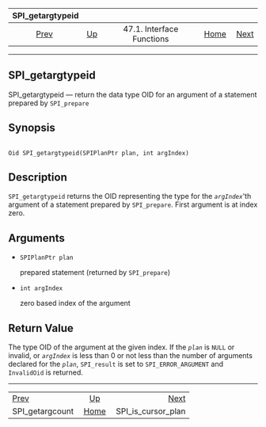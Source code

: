 

|                  SPI\_getargtypeid                  |                                                      |                           |                                                       |                                                           |
| :-------------------------------------------------: | :--------------------------------------------------- | :-----------------------: | ----------------------------------------------------: | --------------------------------------------------------: |
| [Prev](spi-spi-getargcount.html "SPI_getargcount")  | [Up](spi-interface.html "47.1. Interface Functions") | 47.1. Interface Functions | [Home](index.html "PostgreSQL 17devel Documentation") |  [Next](spi-spi-is-cursor-plan.html "SPI_is_cursor_plan") |

***

## SPI\_getargtypeid

SPI\_getargtypeid — return the data type OID for an argument of a statement prepared by `SPI_prepare`

## Synopsis

```

Oid SPI_getargtypeid(SPIPlanPtr plan, int argIndex)
```

## Description

`SPI_getargtypeid` returns the OID representing the type for the *`argIndex`*'th argument of a statement prepared by `SPI_prepare`. First argument is at index zero.

## Arguments

* `SPIPlanPtr plan`

    prepared statement (returned by `SPI_prepare`)

* `int argIndex`

    zero based index of the argument

## Return Value

The type OID of the argument at the given index. If the *`plan`* is `NULL` or invalid, or *`argIndex`* is less than 0 or not less than the number of arguments declared for the *`plan`*, `SPI_result` is set to `SPI_ERROR_ARGUMENT` and `InvalidOid` is returned.

***

|                                                     |                                                       |                                                           |
| :-------------------------------------------------- | :---------------------------------------------------: | --------------------------------------------------------: |
| [Prev](spi-spi-getargcount.html "SPI_getargcount")  |  [Up](spi-interface.html "47.1. Interface Functions") |  [Next](spi-spi-is-cursor-plan.html "SPI_is_cursor_plan") |
| SPI\_getargcount                                    | [Home](index.html "PostgreSQL 17devel Documentation") |                                     SPI\_is\_cursor\_plan |
